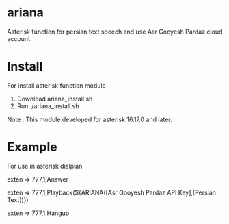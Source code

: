 # ariana
Asterisk function for persian text speech and use Asr Gooyesh Pardaz cloud account.

# Install
For install asterisk function module
1) Download ariana_install.sh
2) Run ./ariana_install.sh


Note : This module developed for asterisk 16.17.0 and later.

# Example
For use in asterisk dialplan

exten => 777,1,Answer

exten => 777,1,Playback(${ARIANA([Asr Gooyesh Pardaz API Key],[Persian Text])})

exten => 777,1,Hangup

